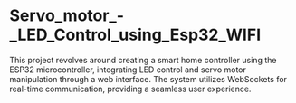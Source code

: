 # Servo_motor_-_LED_Control_using_Esp32_WIFI
This project revolves around creating a smart home controller using the ESP32 microcontroller, integrating LED control and servo motor manipulation through a web interface. The system utilizes WebSockets for real-time communication, providing a seamless user experience. 
